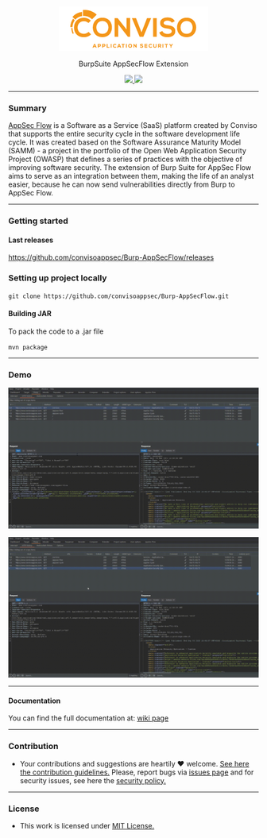 <p align="center">
  <img src="https://raw.githubusercontent.com/convisoappsec/Burp-AppSecFlow/master/assets/readme/logo-conviso.png">
  <p align="center">BurpSuite AppSecFlow Extension</p>
  <p align="center">
    <a href="/LICENSE.md">
      <img src="https://img.shields.io/badge/license-MIT-blue.svg">
    </a>
    <a href="https://github.com/convisoappsec/Burp-AppSecFlow/releases">
      <img src="https://img.shields.io/badge/version-1.3.0-blue.svg">
    </a>
  </p>
</p>

---

### Summary

[AppSec Flow](https://www.convisoappsec.com/) is a Software as a Service (SaaS) platform created by Conviso that supports the entire security cycle in the software development life cycle. It was created based on the Software Assurance Maturity Model (SAMM) - a project in the portfolio of the Open Web Application Security Project (OWASP) that defines a series of practices with the objective of improving software security. The extension of Burp Suite for AppSec Flow aims to serve as an integration between them, making the life of an analyst easier, because he can now send vulnerabilities directly from Burp to AppSec Flow.

---

### Getting started

#### Last releases
https://github.com/convisoappsec/Burp-AppSecFlow/releases


### Setting up project locally

`git clone https://github.com/convisoappsec/Burp-AppSecFlow.git`

#### Building JAR
To pack the code to a .jar file

`mvn package`

---


### Demo

![Image](https://raw.githubusercontent.com/convisoappsec/Burp-AppSecFlow/master/assets/readme/new-vuln-or-not.gif)

![Image](https://raw.githubusercontent.com/convisoappsec/Burp-AppSecFlow/master/assets/readme/multi-vuln-or-not.gif)

---

#### Documentation

You can find the full documentation at: [wiki page](/wiki)

---

### Contribution

- Your contributions and suggestions are heartily ♥ welcome. [See here the contribution guidelines.](/.github/CONTRIBUTING.md) Please, report bugs via [issues page](https://github.com/convisoappsec/Burp-AppSecFlow/ssues) and for security issues, see here the [security policy.](/SECURITY.md)

---

### License

- This work is licensed under [MIT License.](/LICENSE.md)
